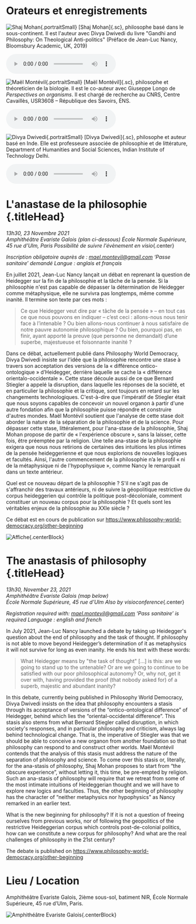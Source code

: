  
# Orateurs et enregistrements
               


![Shaj Mohan](/assets/avatars/s-mohan.jpg){.portraitSmall} [Shaj Mohan]{.sc}, philosophe basé dans le sous-continent. Il est l'auteur avec Divya Dwivedi du livre "Gandhi and Philosophy: On Theological Anti-politics" (Préface de Jean-Luc Nancy, Bloomsbury Academic, UK, 2019) 

![Recording](https://savoirs.ens.fr/uploads/sons/2021_11_23_mohan.mp3)


       
![Maël Montévil](/assets/avatars/m-montevil.jpg){.portraitSmall} [Maël Montévil]{.sc}, philosophe et théoreticien de la biologie. Il est le co-auteur avec Giuseppe Longo de *Perspectives on organisms*. Il est chargé de recherche au CNRS, Centre Cavaillès, USR3608 – République des Savoirs, ÉNS.


![Recording](https://savoirs.ens.fr//uploads/sons/2021_11_23_montevil.mp3)

               
![Divya Dwivedi](/assets/avatars/d-dwivedi.jpg){.portraitSmall} [Divya Dwivedi]{.sc}, philosophe et auteur basé en Inde. Elle est professeure associée de philosophie et de littérature, Department of Humanities and Social Sciences, Indian Institute of Technology Delhi. 

![Recording](https://savoirs.ens.fr/uploads/sons/2021_11_23_dwivedi.mp3)



# L'anastase de la philosophie {.titleHead}

*13h30, 23 Novembre 2021*  
*Amphithéâtre Evariste Galois (plan ci-dessous)* 
*École Normale Supérieure, 45 rue d’Ulm, Paris* 
*Possibilité de suivre l'évènement en visio*{.center}

*Inscription obligatoire auprès de : mael.montevil@gmail.com*
*‘Passe sanitaire’ demandé*
*Langue : anglais et français*

En juillet 2021, Jean-Luc Nancy lançait un débat en reprenant la question de Heidegger sur la fin de la philosophie et la tâche de la pensée. Si la philosophie n'est pas capable de dépasser la détermination de Heidegger comme métaphysique, elle ne survivra pas longtemps, même comme inanité. Il termine son texte par ces mots :

> Ce que Heidegger veut dire par « tâche de la pensée » – en tout cas ce que nous pouvons en indiquer – c’est ceci : allons-nous nous tenir face à l’intenable ? Ou bien allons-nous continuer à nous satisfaire de notre pauvre autonomie philosophique ? Ou bien, pourquoi pas, en finir, ayant apporté la preuve (que personne ne demandait) d’une superbe, majestueuse et foisonnante inanité ? 

Dans ce débat, actuellement publié dans Philosophy World Democracy, Divya Dwivedi insiste sur l'idée que la philosophie rencontre une stase à travers son acceptation des versions de la « différence ontico-ontologique » d’Heidegger, derrière laquelle se cache la « différence orientalo-occidentale ». Cette stase découle aussi de ce que Bernard Stiegler a appelé la disruption, dans laquelle les réponses de la société, et en particulier la philosophie et la critique, sont toujours en retard sur les changements technologiques. C'est-à-dire que l'impératif de Stiegler était que nous soyons capables de concevoir un nouvel organon à partir d'une autre fondation afin que la philosophie puisse répondre et construire d'autres mondes. Maël Montévil soutient que l'analyse de cette stase doit aborder la nature de la séparation de la philosophie et de la science. Pour dépasser cette stase, littéralement, pour l'ana-stase de la philosophie, Shaj Mohan propose de partir de « l'expérience obscure », sans la laisser, cette fois, être préemptée par la religion. Une telle ana-stase de la philosophie exigera que nous nous retirions de certaines des intuitions les plus intimes de la pensée heideggerienne et que nous explorions de nouvelles logiques et facultés. Ainsi, l'autre commencement de la philosophie n’a le profil « ni de la métaphysique ni de l'hypophysique », comme Nancy le remarquait dans un texte antérieur. 

Quel est ce nouveau départ de la philosophie ? S'il ne s'agit pas de s'affranchir des travaux antérieurs, ni de suivre la géopolitique restrictive du corpus heideggerien qui contrôle la politique post-décoloniale, comment constituer un nouveau corpus pour la philosophie ? Et quels sont les véritables enjeux de la philosophie au XXIe siècle ?

Ce débat est en cours de publication sur  https://www.philosophy-world-democracy.org/other-beginning

![Affiche](/assets/talks/Affiche-Anastase-Philo.jpg){.centerBlock}


# The anastasis of philosophy  {.titleHead}

*13h30, November 23, 2021*  
*Amphithéâtre Evariste Galois (map below)*  
*École Normale Supérieure, 45 rue d’Ulm*
*Also by visioconference*{.center}

*Registration required with: mael.montevil@gmail.com*
*‘Pass sanitaire’ is required*
*Language : english and french*

In July 2021, Jean-Luc Nancy launched a debate by taking up Heidegger's question about the end of philosophy and the task of thought. If philosophy is not able to move beyond Heidegger’s determination of it as metaphysics it will not survive for long as even inanity. He ends his text with these words:

> What Heidegger means by "the task of thought" [...] is this: are we going to stand up to the untenable?  Or are we going to continue to be satisfied with our poor philosophical autonomy? Or, why not, get it over with, having provided the proof (that nobody asked for) of a superb, majestic and abundant inanity? 

In this debate, currently being published in Philosophy World Democracy, Divya Dwivedi insists on the idea that philosophy encounters a stasis through its acceptance of versions of the “ontico-ontological difference” of Heidegger, behind which lies the “oriental-occidental difference”. This stasis also stems from what Bernard Stiegler called disruption, in which society's responses, and in particular philosophy and criticism, always lag behind technological change. That is, the imperative of Stiegler was that we should be able to conceive a new organon from another foundation so that philosophy can respond to and construct other worlds. Maël Montévil contends that the analysis of this stasis must address the nature of the separation of philosophy and science. To come over this stasis or, literally, for the ana-stasis of philosophy, Shaj Mohan proposes to start from “the obscure experience”, without letting it, this time, be pre-empted by religion. Such an ana-stasis of philosophy will require that we retreat from some of the most intimate intuitions of Heideggerian thought and we will have to explore new logics and faculties. Thus, the other beginning of philosophy has the character of “neither metaphysics nor hypophysics” as Nancy remarked in an earlier text. 

What is the new beginning for philosophy? If it is not a question of freeing ourselves from previous works, nor of following the geopolitics of the restrictive Heideggerian corpus which controls post-de-colonial politics, how can we constitute a new corpus for philosophy? And what are the real challenges of philosophy in the 21st century? 

The debate is published on https://www.philosophy-world-democracy.org/other-beginning




# Lieu / Location
               
Amphithéâtre Evariste Galois, 2ième sous-sol, batiment NIR, École Normale Supérieure, 45 rue d’Ulm, Paris.


![Amphithéâtre Evariste Galois](/assets/talks/Galois.png){.centerBlock}
